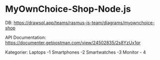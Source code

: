 # MyOwnChoice-Shop-Node.js

DB:
https://drawsql.app/teams/rasmus-js-team/diagrams/myownchoice-shop

API Documentation:
https://documenter.getpostman.com/view/24502835/2s8YzUx1qr

Kategorier:
Laptops -1
Smartphones -2
Smartwatches -3
Monitor - 4
